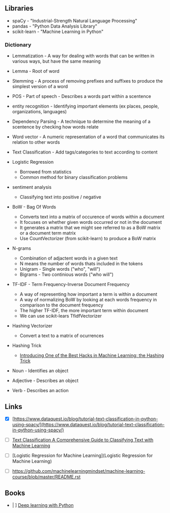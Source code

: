 ## Libraries
- spaCy - "Industrial-Strength Natural Language Processing"
- pandas - "Python Data Analysis Library"
- scikit-learn - "Machine Learning in Python"


### Dictionary
- Lemmatization - A way for dealing with words that can be written in various ways, but have the same meaning
- Lemma - Root of word
- Stemming - A process of removing prefixes and suffixes to produce the simplest version of a word
- POS - Part of speech - Describes a words part within a scentence
- entity recognition - Identifying important elements (ex places, people, organizations, languages)
- Dependency Parsing - A technique to determine the meaning of a scentence by checking how words relate
- Word vector - A numeric representation of a word that communicates its relation to other words
- Text Classification - Add tags/categories to text according to content
- Logistic Regression
    - Borrowed from statistics
    - Common method for binary classification problems
- sentiment analysis
    - Classifying text into positive / negative
- BoW - Bag Of Words 
    - Converts text into a matrix of occurence of words within a document
    - It focuses on whether given words occurred or not in the document
    - It generates a matrix that we might see referred to as a BoW matrix or a document term matrix
    - Use CountVectorizer (from scikit-learn) to produce a BoW matrix
- N-grams 
    - Combination of adjactent words in a given text
    - N means the number of words thats included in the tokens
    - Unigram - Single words ("who", "will")
    - Bigrams - Two continious words ("who will")
- TF-IDF - Term Frequency-Inverse Document Frequency
    - A way of representing how important a term is within a document
    - A way of normalizing BoW by looking at each words frequency in comparison to the document frequency
    - The higher TF-IDF, the more important term within document
    - We can use scikit-lears TfidfVectorizer
- Hashing Vectorizer
    - Convert a text to a matrix of ocurrences
- Hashing Trick
    - [Introducing One of the Best Hacks in Machine Learning: the Hashing Trick](https://medium.com/value-stream-design/introducing-one-of-the-best-hacks-in-machine-learning-the-hashing-trick-bf6a9c8af18f)

- Noun - Identifies an object
- Adjective - Describes an object
- Verb - Describes an action


## Links
- [x] [https://www.dataquest.io/blog/tutorial-text-classification-in-python-using-spacy/](https://www.dataquest.io/blog/tutorial-text-classification-in-python-using-spacy/)
- [ ] [Text Classification A Comprehensive Guide to Classifying Text with Machine Learning](https://monkeylearn.com/text-classification/)
- [ ] [Logistic Regression for Machine Learning](Logistic Regression for Machine Learning)
- [ ] https://github.com/machinelearningmindset/machine-learning-course/blob/master/README.rst


## Books
- | ] [Deep learning with Python](https://www.manning.com/books/deep-learning-with-python)
